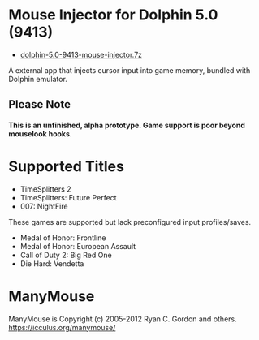# Mouse Injector for Dolphin 5.0 (9413)

* [dolphin-5.0-9413-mouse-injector.7z](https://github.com/carnivoroussociety/MouseInjectorDolphin/releases/download/v0.22/dolphin-5.0-9413-mouse-injector.7z)

A external app that injects cursor input into game memory, bundled with Dolphin emulator.

## Please Note
#### This is an unfinished, alpha prototype. Game support is poor beyond mouselook hooks.

# Supported Titles

* TimeSplitters 2
* TimeSplitters: Future Perfect
* 007: NightFire

These games are supported but lack preconfigured input profiles/saves.

* Medal of Honor: Frontline
* Medal of Honor: European Assault
* Call of Duty 2: Big Red One
* Die Hard: Vendetta

# ManyMouse

ManyMouse is Copyright (c) 2005-2012 Ryan C. Gordon and others. https://icculus.org/manymouse/
